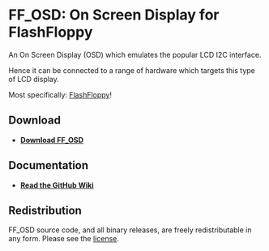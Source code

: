 # FF_OSD: On Screen Display for FlashFloppy

An On Screen Display (OSD) which emulates the popular LCD I2C interface.

Hence it can be connected to a range of hardware which targets this type
of LCD display.

Most specifically: [FlashFloppy][FF]!

## Download
- [**Download FF_OSD**][Downloads]

## Documentation
- [**Read the GitHub Wiki**](https://github.com/keirf/FF_OSD/wiki)

## Redistribution

FF_OSD source code, and all binary releases, are freely redistributable
in any form. Please see the [license](COPYING).

[FF]: https://github.com/keirf/FlashFloppy/wiki
[Downloads]: https://github.com/keirf/FF_OSD/wiki/Downloads
